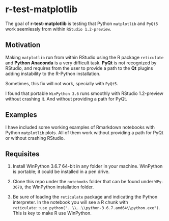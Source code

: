 # r-test-matplotlib

The goal of **r-test-matplotlib** is testing that Python `matplotlib` and `PyQt5` work seemlessly from within `RStudio 1.2-preview`.

## Motivation
Making `matplotlib` run from within RStudio using the R package `reticulate` and **Python Anaconda** is a very difficult task. **PyQt** is not recognized by RStudio, and requires from the user to provide a path to the **Qt** plugins adding instability to the R-Python installation.

Sometimes, this fix will not work, specially with `PyQt5`.

I found that portable `WinPython 3.6` runs smoothly with RStudio 1.2-preview without crashing it. And without providing a path for PyQt.

## Examples
I have included some working examples of Rmarkdown notebooks with Python `matplotlib` plots.
All of them work without providing a path for PyQt or without crashing RStudio.

## Requisites
1. Install WinPython 3.6.7 64-bit in any folder in your machine. WinPython is portable; it could be installed in a pen drive.

2. Clone this repo under the `notebooks` folder that can be found under `WPy-3670`, the WinPython installation folder.

3. Be sure of loading the `reticulate` package and indicating the Python interpreter.
In the notebook you will see a R chunk with `reticulate::use_python("..\\..\\python-3.6.7.amd64\\python.exe")`. This is key to make R use WinPython.









